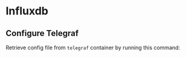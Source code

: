 # Influxdb

## Configure Telegraf

Retrieve config file from `telegraf` container by running this command:
